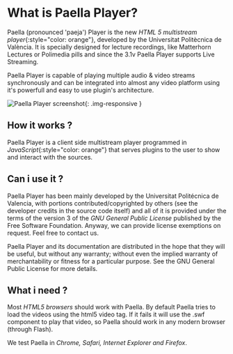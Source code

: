---
---

# What is Paella Player?

Paella (pronounced 'paeja') Player is the new *HTML 5 multistream player*{:style="color: orange"}, developed by the Universitat Politècnica de València. It is specially designed for lecture recordings, like Matterhorn Lectures or Polimedia pills and since the 3.1v Paella Player supports Live Streaming.

Paella Player is capable of playing multiple audio & video streams synchronously and can be integrated into almost any video platform using it's powerfull and easy to use plugin's architecture.

![Paella Player screenshot](http://paellaplayer.upv.es/images/capture_player.jpg){: .img-responsive }

## How it works ?

Paella Player is a client side multistream player programmed in *JavaScript*{:style="color: orange"} that serves plugins to the user to show and interact with the sources.

## Can i use it ?

Paella Player has been mainly developed by the Universitat Politécnica de Valencia, with portions contributed/copyrighted by others (see the developer credits in the source code itself) and all of it is provided under the terms of the version 3 of the *GNU General Public License* published by the Free Software Foundation. Anyway, we can provide license exemptions on request. Feel free to contact us.

Paella Player and its documentation are distributed in the hope that they will be useful, but without any warranty; without even the implied warranty of merchantability or fitness for a particular purpose. See the GNU General Public License for more details.

## What i need ?

Most *HTML5 browsers* should work with Paella. By default Paella tries to load the videos using the html5 video tag. If it fails it will use the .swf component to play that video, so Paella should work in any modern browser (through Flash).

We test Paella in *Chrome, Safari, Internet Explorer and Firefox*.